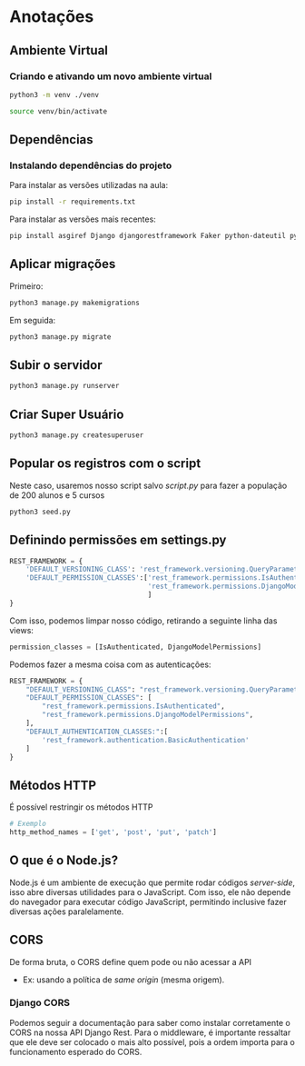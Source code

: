 # Anotações

## Ambiente Virtual

### Criando e ativando um novo ambiente virtual

```bash
python3 -m venv ./venv
```

```bash
source venv/bin/activate
```

## Dependências

### Instalando dependências do projeto

Para instalar as versões utilizadas na aula:

```bash
pip install -r requirements.txt
```

Para instalar as versões mais recentes:

```bash
pip install asgiref Django djangorestframework Faker python-dateutil pytz six sqlparse text-unidecode validate-docbr
```

## Aplicar migrações

Primeiro:

```bash
python3 manage.py makemigrations
```

Em seguida:

```bash
python3 manage.py migrate
```

## Subir o servidor

```bash
python3 manage.py runserver
```

## Criar Super Usuário

```bash
python3 manage.py createsuperuser
```

## Popular os registros com o script

Neste caso, usaremos nosso script salvo _script.py_ para fazer a população de 200 alunos e 5 cursos

```bash
python3 seed.py
```

## Definindo permissões em **settings.py**

```python
REST_FRAMEWORK = {
    'DEFAULT_VERSIONING_CLASS': 'rest_framework.versioning.QueryParameterVersioning',
    'DEFAULT_PERMISSION_CLASSES':['rest_framework.permissions.IsAuthenticated',
                                  'rest_framework.permissions.DjangoModelPermissions'
                                  ]
}
```

Com isso, podemos limpar nosso código, retirando a seguinte linha das views:

```python
permission_classes = [IsAuthenticated, DjangoModelPermissions]
```

Podemos fazer a mesma coisa com as autenticações:

```python
REST_FRAMEWORK = {
    "DEFAULT_VERSIONING_CLASS": "rest_framework.versioning.QueryParameterVersioning",
    "DEFAULT_PERMISSION_CLASSES": [
        "rest_framework.permissions.IsAuthenticated",
        "rest_framework.permissions.DjangoModelPermissions",
    ],
    "DEFAULT_AUTHENTICATION_CLASSES:":[
        'rest_framework.authentication.BasicAuthentication'
    ]
}
```

## Métodos HTTP

É possível restringir os métodos HTTP

```python
# Exemplo
http_method_names = ['get', 'post', 'put', 'patch']
```

## O que é o Node.js?

Node.js é um ambiente de execução que permite rodar códigos _server-side_, isso abre diversas utilidades para o JavaScript. Com isso, ele não depende do navegador para executar código JavaScript, permitindo inclusive fazer diversas ações paralelamente.

## CORS

De forma bruta, o CORS define quem pode ou não acessar a API

* Ex: usando a política de _same origin_ (mesma origem).

### Django CORS

Podemos seguir a documentação para saber como instalar corretamente o CORS na nossa API Django Rest. Para o middleware, é importante ressaltar que ele deve ser colocado o mais alto possível, pois a ordem importa para o funcionamento esperado do CORS.
